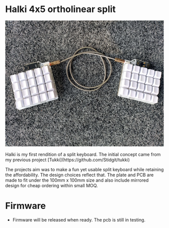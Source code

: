 # Halki 4x5 ortholinear split
<p align="center">
  <img src="https://raw.githubusercontent.com/Stidgit/halki/main/doc/assets/halki1.png" alt="4x5 split keyboard" width="600" height="400"/>
</p>
Halki is my first rendition of a split keyboard. The initial concept came from my previous project [Tukki](https://github.com/Stidgit/tukki)

The projects aim was to make a fun yet usable split keyboard while retaining the affordability. The design choices reflect that. The plate and PCB are made to fit under the 100mm x 100mm size and also include mirrored design for cheap ordering within small MOQ.

# Firmware
- Firmware will be released when ready. The pcb is still in testing.
